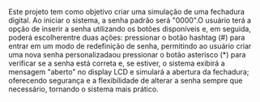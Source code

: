 Este projeto tem como objetivo criar uma simulação de uma fechadura digital. Ao iniciar o sistema, a senha padrão será "0000".O usuário terá a opção de 
inserir a senha utilizando os botões disponíveis e, em seguida, poderá escolherentre duas ações: pressionar o botão hashtag (#) para entrar em um modo de 
redefinição de senha, permitindo ao usuário criar uma nova senha personalizadaou pressionar o botão asterisco (*) para verificar se a senha está correta e, se estiver, 
o sistema exibirá a mensagem "aberto" no display LCD e simulará a abertura da fechadura; oferecendo segurança e a flexibilidade de alterar a senha sempre que necessário, 
tornando o sistema mais prático.
